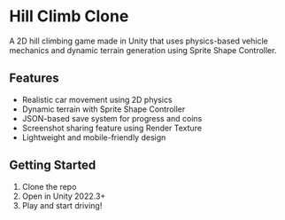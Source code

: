 # Hill Climb Clone

A 2D hill climbing game made in Unity that uses physics-based vehicle mechanics and dynamic terrain generation using Sprite Shape Controller.

## Features
- Realistic car movement using 2D physics
- Dynamic terrain with Sprite Shape Controller
- JSON-based save system for progress and coins
- Screenshot sharing feature using Render Texture
- Lightweight and mobile-friendly design

## Getting Started
1. Clone the repo  
2. Open in Unity 2022.3+  
3. Play and start driving!

